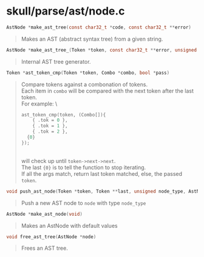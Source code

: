 # skull/parse/ast/node.c

```c
AstNode *make_ast_tree(const char32_t *code, const char32_t **error)
```

> Makes an AST (abstract syntax tree) from a given string.

```c
AstNode *make_ast_tree_(Token *token, const char32_t **error, unsigned indent_lvl)
```

> Internal AST tree generator.

```c
Token *ast_token_cmp(Token *token, Combo *combo, bool *pass)
```

> Compare tokens against a combonation of tokens.
> \
> Each item in `combo` will be compared with the next token after the last token.
> \
> For example:
> \
> ```c
> ast_token_cmp(token, (Combo[]){
>     { .tok = 0 },
>     { .tok = 1 },
>     { .tok = 2 },
> 	{0}
> });
> ```
> \
> will check up until `token->next->next`.
> \
> The last `{0}` is to tell the function to stop iterating.
> \
> If all the args match, return last token matched, else, the passed `token`.

```c
void push_ast_node(Token *token, Token **last, unsigned node_type, AstNode **node)
```

> Push a new AST node to `node` with type `node_type`

```c
AstNode *make_ast_node(void)
```

> Makes an AstNode with default values

```c
void free_ast_tree(AstNode *node)
```

> Frees an AST tree.


